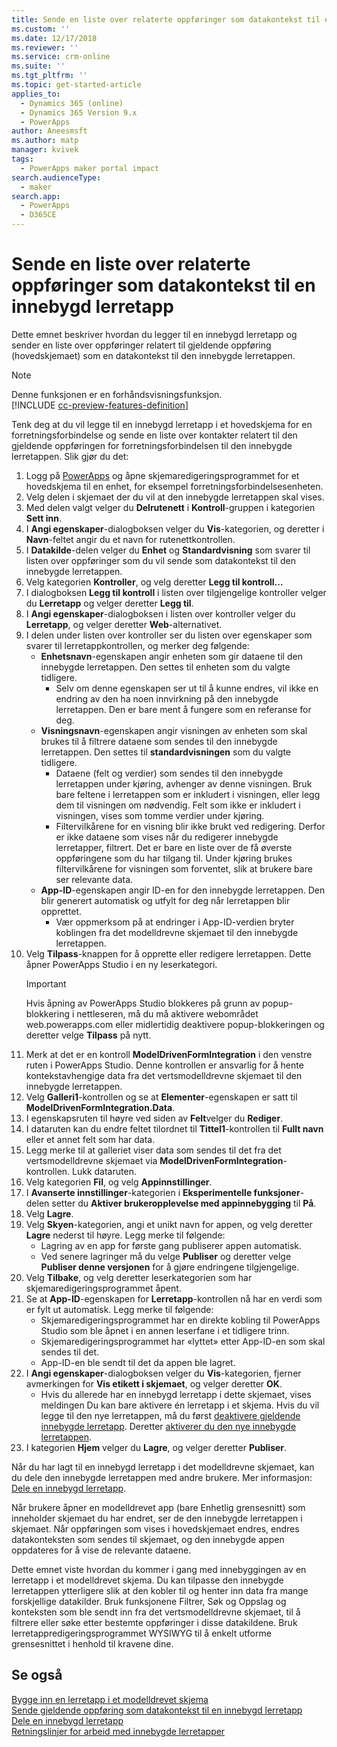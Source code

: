 ```yaml
---
title: Sende en liste over relaterte oppføringer som datakontekst til en innebygd lerretapp | MicrosoftDocs
ms.custom: ''
ms.date: 12/17/2018
ms.reviewer: ''
ms.service: crm-online
ms.suite: ''
ms.tgt_pltfrm: ''
ms.topic: get-started-article
applies_to:
  - Dynamics 365 (online)
  - Dynamics 365 Version 9.x
  - PowerApps
author: Aneesmsft
ms.author: matp
manager: kvivek
tags:
  - PowerApps maker portal impact
search.audienceType:
  - maker
search.app:
  - PowerApps
  - D365CE
---
```


# <a name="pass-a-list-of-related-records-as-data-context-to-an-embedded-canvas-app"></a>Sende en liste over relaterte oppføringer som datakontekst til en innebygd lerretapp

Dette emnet beskriver hvordan du legger til en innebygd lerretapp og sender en liste over oppføringer relatert til gjeldende oppføring (hovedskjemaet) som en datakontekst til den innebygde lerretappen.

> [!NOTE]
> Denne funksjonen er en forhåndsvisningsfunksjon. <br />
> [!INCLUDE [cc-preview-features-definition](../../includes/cc-preview-features-definition.md)]

Tenk deg at du vil legge til en innebygd lerretapp i et hovedskjema for en forretningsforbindelse og sende en liste over kontakter relatert til den gjeldende oppføringen for forretningsforbindelsen til den innebygde lerretappen. Slik gjør du det:

1.  Logg på [PowerApps](https://web.powerapps.com/?utm_source=padocs&utm_medium=linkinadoc&utm_campaign=referralsfromdoc) og åpne skjemaredigeringsprogrammet for et hovedskjema til en enhet, for eksempel forretningsforbindelsesenheten.
2.  Velg delen i skjemaet der du vil at den innebygde lerretappen skal vises.
3.  Med delen valgt velger du **Delrutenett** i **Kontroll**-gruppen i kategorien **Sett inn**.
4.  I **Angi egenskaper**-dialogboksen velger du **Vis**-kategorien, og deretter i **Navn**-feltet angir du et navn for rutenettkontrollen.
5.  I **Datakilde**-delen velger du **Enhet** og **Standardvisning** som svarer til listen over oppføringer som du vil sende som datakontekst til den innebygde lerretappen.
6. Velg kategorien **Kontroller**, og velg deretter **Legg til kontroll...**
7. I dialogboksen **Legg til kontroll** i listen over tilgjengelige kontroller velger du **Lerretapp** og velger deretter **Legg til**.
8. I **Angi egenskaper**-dialogboksen i listen over kontroller velger du **Lerretapp**, og velger deretter **Web**-alternativet.
9. I delen under listen over kontroller ser du listen over egenskaper som svarer til lerretappkontrollen, og merker deg følgende:
     - **Enhetsnavn**-egenskapen angir enheten som gir dataene til den innebygde lerretappen. Den settes til enheten som du valgte tidligere.
         -  Selv om denne egenskapen ser ut til å kunne endres, vil ikke en endring av den ha noen innvirkning på den innebygde lerretappen. Den er bare ment å fungere som en referanse for deg.
     -  **Visningsnavn**-egenskapen angir visningen av enheten som skal brukes til å filtrere dataene som sendes til den innebygde lerretappen. Den settes til **standardvisningen** som du valgte tidligere.
         -  Dataene (felt og verdier) som sendes til den innebygde lerretappen under kjøring, avhenger av denne visningen. Bruk bare feltene i lerretappen som er inkludert i visningen, eller legg dem til visningen om nødvendig. Felt som ikke er inkludert i visningen, vises som tomme verdier under kjøring.
         -  Filtervilkårene for en visning blir ikke brukt ved redigering. Derfor er ikke dataene som vises når du redigerer innebygde lerretapper, filtrert. Det er bare en liste over de få øverste oppføringene som du har tilgang til. Under kjøring brukes filtervilkårene for visningen som forventet, slik at brukere bare ser relevante data.
     -  **App-ID**-egenskapen angir ID-en for den innebygde lerretappen. Den blir generert automatisk og utfylt for deg når lerretappen blir opprettet.
         -  Vær oppmerksom på at endringer i App-ID-verdien bryter koblingen fra det modelldrevne skjemaet til den innebygde lerretappen.
10. Velg **Tilpass**-knappen for å opprette eller redigere lerretappen. Dette åpner PowerApps Studio i en ny leserkategori.
     > [!IMPORTANT]
     > Hvis åpning av PowerApps Studio blokkeres på grunn av popup-blokkering i nettleseren, må du må aktivere webområdet web.powerapps.com eller midlertidig deaktivere popup-blokkeringen og deretter velge **Tilpass** på nytt. 
11. Merk at det er en kontroll **ModelDrivenFormIntegration** i den venstre ruten i PowerApps Studio. Denne kontrollen er ansvarlig for å hente kontekstavhengige data fra det vertsmodelldrevne skjemaet til den innebygde lerretappen. 
12. Velg **Galleri1**-kontrollen og se at **Elementer**-egenskapen er satt til **ModelDrivenFormIntegration.Data**.
13. I egenskapsruten til høyre ved siden av **Felt**velger du **Rediger**.
14. I dataruten kan du endre feltet tilordnet til **Tittel1**-kontrollen til **Fullt navn** eller et annet felt som har data.
15. Legg merke til at galleriet viser data som sendes til det fra det vertsmodelldrevne skjemaet via **ModelDrivenFormIntegration**-kontrollen. Lukk dataruten.
16. Velg kategorien **Fil**, og velg **Appinnstillinger**.
17. I **Avanserte innstillinger**-kategorien i **Eksperimentelle funksjoner**-delen setter du **Aktiver brukeropplevelse med appinnebygging** til **På**.
18. Velg **Lagre**. 
19. Velg **Skyen**-kategorien, angi et unikt navn for appen, og velg deretter **Lagre** nederst til høyre. Legg merke til følgende: 
    -  Lagring av en app for første gang publiserer appen automatisk. 
      -  Ved senere lagringer må du velge **Publiser** og deretter velge **Publiser denne versjonen** for å gjøre endringene tilgjengelige.
20. Velg **Tilbake**, og velg deretter leserkategorien som har skjemaredigeringsprogrammet åpent. 
21. Se at **App-ID**-egenskapen for **Lerretapp**-kontrollen nå har en verdi som er fylt ut automatisk. Legg merke til følgende: 
     -  Skjemaredigeringsprogrammet har en direkte kobling til PowerApps Studio som ble åpnet i en annen leserfane i et tidligere trinn.
     -  Skjemaredigeringsprogrammet har «lyttet» etter App-ID-en som skal sendes til det.
     -  App-ID-en ble sendt til det da appen ble lagret.
22. I **Angi egenskaper**-dialogboksen velger du **Vis**-kategorien, fjerner avmerkingen for **Vis etikett i skjemaet**, og velger deretter **OK**.
     - Hvis du allerede har en innebygd lerretapp i dette skjemaet, vises meldingen Du kan bare aktivere én lerretapp i et skjema. Hvis du vil legge til den nye lerretappen, må du først [deaktivere gjeldende innebygde lerretapp](embedded-canvas-app-guidelines.md#disable-an-embedded-canvas-app). Deretter [aktiverer du den nye innebygde lerretappen](embedded-canvas-app-guidelines.md#enable-an-embedded-canvas-app).
23. I kategorien **Hjem** velger du **Lagre**, og velger deretter **Publiser**.

Når du har lagt til en innebygd lerretapp i det modelldrevne skjemaet, kan du dele den innebygde lerretappen med andre brukere. Mer informasjon: [Dele en innebygd lerretapp](share-embedded-canvas-app.md).

Når brukere åpner en modelldrevet app (bare Enhetlig grensesnitt) som inneholder skjemaet du har endret, ser de den innebygde lerretappen i skjemaet. Når oppføringen som vises i hovedskjemaet endres, endres datakonteksten som sendes til skjemaet, og den innebygde appen oppdateres for å vise de relevante dataene.

Dette emnet viste hvordan du kommer i gang med innebyggingen av en lerretapp i et modelldrevet skjema. Du kan tilpasse den innebygde lerretappen ytterligere slik at den kobler til og henter inn data fra mange forskjellige datakilder. Bruk funksjonene Filtrer, Søk og Oppslag og konteksten som ble sendt inn fra det vertsmodelldrevne skjemaet, til å filtrere eller søke etter bestemte oppføringer i disse datakildene. Bruk lerretappredigeringsprogrammet WYSIWYG til å enkelt utforme grensesnittet i henhold til kravene dine.

## <a name="see-also"></a>Se også
[Bygge inn en lerretapp i et modelldrevet skjema](embed-canvas-app-in-form.md) <br />
[Sende gjeldende oppføring som datakontekst til en innebygd lerretapp](pass-current-embedded-canvas-app.md) <br />
[Dele en innebygd lerretapp](share-embedded-canvas-app.md) <br />
[Retningslinjer for arbeid med innebygde lerretapper](embedded-canvas-app-guidelines.md)
